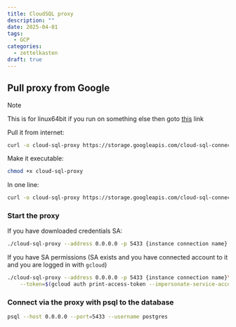 ```yaml
---
title: CloudSQL proxy
description: ""
date: 2025-04-01
tags:
  - GCP
categories:
  - zettelkasten
draft: true
---
```


## Pull proxy from Google

> [!Note]
> This is for linux64bit if you run on something else then goto [this](https://cloud.google.com/sql/docs/postgres/sql-proxy#linux-64-bit) link

Pull it from internet:

```bash
curl -o cloud-sql-proxy https://storage.googleapis.com/cloud-sql-connectors/cloud-sql-proxy/v2.11.4/cloud-sql-proxy.linux.amd64
```

Make it executable:

```bash
chmod +x cloud-sql-proxy
```

In one line:

```bash
curl -o cloud-sql-proxy https://storage.googleapis.com/cloud-sql-connectors/cloud-sql-proxy/v2.11.4/cloud-sql-proxy.linux.amd64 && chmod +x cloud-sql-proxy
```

### Start the proxy

If you have downloaded credentials SA:

```bash
./cloud-sql-proxy --address 0.0.0.0 -p 5433 {instance connection name} -c /path/to/key
```

If you have SA permissions (SA exists and you have connected account to it and you are logged in with `gcloud`)

```bash
./cloud-sql-proxy --address 0.0.0.0 -p 5433 {instance connection name}\
    --token=$(gcloud auth print-access-token --impersonate-service-account=email-of-SA)
```

### Connect via the proxy with psql to the database

```bash
psql --host 0.0.0.0 --port=5433 --username postgres
```
